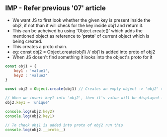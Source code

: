 ## IMP - Refer previous '07' article
- We want JS to first look whether the given key is present inside the obj2, if not than it will check for the key inside obj1 and return it.
- This can be acheived bu using 'Object.create()' which adds the mentioned object as reference to '__proto__' of current object which is being created.
- This creates a proto chain.
- eg: const obj2 = Object.create(obj1) // obj1 is added into proto of obj2
- When JS dosen't find something it looks into the object's proto for it

```javascript
const obj1 = {
    key1 : 'value1',
    key2 : 'value2'
}

const obj2 = Object.create(obj1) // Creates an empty object -> 'obj2' = {} 

// When we insert key1 into 'obj2', then it's value will be displayed instead of obj1's 'key1'
obj2.key1 = 'unique'

console.log(obj2.key2)
console.log(obj2.key1)

// To check obj1 is added into proto of obj2 run this
console.log(obj2.__proto__)
```
